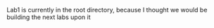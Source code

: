 Lab1 is currently in the root directory, because I thought we would be building the next labs upon it
